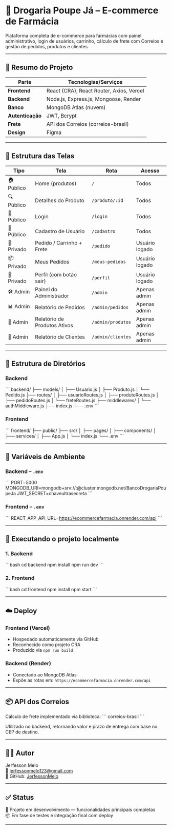 # 🏪 Drogaria Poupe Já – E-commerce de Farmácia

Plataforma completa de e-commerce para farmácias com painel administrativo, login de usuários, carrinho, cálculo de frete com Correios e gestão de pedidos, produtos e clientes.

---

## 🧾 Resumo do Projeto

| Parte       | Tecnologias/Serviços                        |
|-------------|---------------------------------------------|
| **Frontend**| React (CRA), React Router, Axios, Vercel    |
| **Backend** | Node.js, Express.js, Mongoose, Render       |
| **Banco**   | MongoDB Atlas (nuvem)                       |
| **Autenticação** | JWT, Bcrypt                           |
| **Frete**   | API dos Correios (correios-brasil)          |
| **Design**  | Figma                                       |

---

## 🧱 Estrutura das Telas

| Tipo      | Tela                            | Rota                        | Acesso            |
|-----------|----------------------------------|-----------------------------|-------------------|
| 🏠 Público | Home (produtos)                 | `/`                         | Todos             |
| 🔍 Público | Detalhes do Produto             | `/produto/:id`              | Todos             |
| 🔐 Público | Login                           | `/login`                    | Todos             |
| 📝 Público | Cadastro de Usuário             | `/cadastro`                 | Todos             |
| 🛒 Privado | Pedido / Carrinho + Frete       | `/pedido`                   | Usuário logado    |
| 📦 Privado | Meus Pedidos                    | `/meus-pedidos`             | Usuário logado    |
| 👤 Privado | Perfil (com botão sair)         | `/perfil`                   | Usuário logado    |
| 🛠️ Admin   | Painel do Administrador         | `/admin`                    | Apenas admin      |
| 📊 Admin   | Relatório de Pedidos            | `/admin/pedidos`            | Apenas admin      |
| 📁 Admin   | Relatório de Produtos Ativos    | `/admin/produtos`           | Apenas admin      |
| 👥 Admin   | Relatório de Clientes           | `/admin/clientes`           | Apenas admin      |

---

## 📁 Estrutura de Diretórios

### Backend
\`\`\`
backend/
├── models/
│   ├── Usuario.js
│   ├── Produto.js
│   └── Pedido.js
├── routes/
│   ├── usuarioRoutes.js
│   ├── produtoRoutes.js
│   ├── pedidoRoutes.js
│   └── freteRoutes.js
├── middlewares/
│   └── authMiddleware.js
├── index.js
└── .env
\`\`\`

### Frontend
\`\`\`
frontend/
├── public/
├── src/
│   ├── pages/
│   ├── components/
│   ├── services/
│   ├── App.js
│   └── index.js
└── .env
\`\`\`

---

## 🔐 Variáveis de Ambiente

### Backend – `.env`
\`\`\`
PORT=5000
MONGODB_URI=mongodb+srv://<user>:<senha>@cluster.mongodb.net/BancoDrogariaPoupeJa
JWT_SECRET=chaveultrasecreta
\`\`\`

### Frontend – `.env`
\`\`\`
REACT_APP_API_URL=https://ecommercefarmacia.onrender.com/api
\`\`\`

---

## 🚀 Executando o projeto localmente

### 1. Backend
\`\`\`bash
cd backend
npm install
npm run dev
\`\`\`

### 2. Frontend
\`\`\`bash
cd frontend
npm install
npm start
\`\`\`

---

## ☁️ Deploy

### Frontend (Vercel)
- Hospedado automaticamente via GitHub
- Reconhecido como projeto CRA
- Produzido via `npm run build`

### Backend (Render)
- Conectado ao MongoDB Atlas
- Expõe as rotas em: `https://ecommercefarmacia.onrender.com/api`

---

## 📦 API dos Correios

Cálculo de frete implementado via biblioteca:
\`\`\`
correios-brasil
\`\`\`

Utilizado no backend, retornando valor e prazo de entrega com base no CEP de destino.

---

## 👨‍💻 Autor

Jerfesson Melo  
📧 jerfessonmelo123@gmail.com  
🔗 GitHub: [JerfessonMelo](https://github.com/JerfessonMelo)

---

## ✅ Status

🚧 Projeto em desenvolvimento — funcionalidades principais completas  
📦 Em fase de testes e integração final com deploy

---